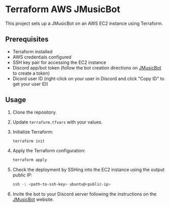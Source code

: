 # Terraform AWS JMusicBot

This project sets up a JMusicBot on an AWS EC2 instance using Terraform.

## Prerequisites

- Terraform installed
- AWS credentials configured
- SSH key pair for accessing the EC2 instance
- Discord app/bot token (follow the bot creation directions on [JMusicBot](https://jmusicbot.com/) to create a token)
- Dicord user ID (right-click on your user in Discord and click "Copy ID" to get your user ID)

## Usage

1. Clone the repository.
2. Update `terraform.tfvars` with your values.
3. Initialize Terraform:

   ```sh
   terraform init
    ```
4. Apply the Terraform configuration:

   ```sh
   terraform apply
    ```
5. Check the deployment by SSHing into the EC2 instance using the output public IP:

   ```sh
   ssh -i <path-to-ssh-key> ubuntu@<public-ip>
   ```
6. Invite the bot to your Discord server following the instructions on the [JMusicBot](https://jmusicbot.com/) website.